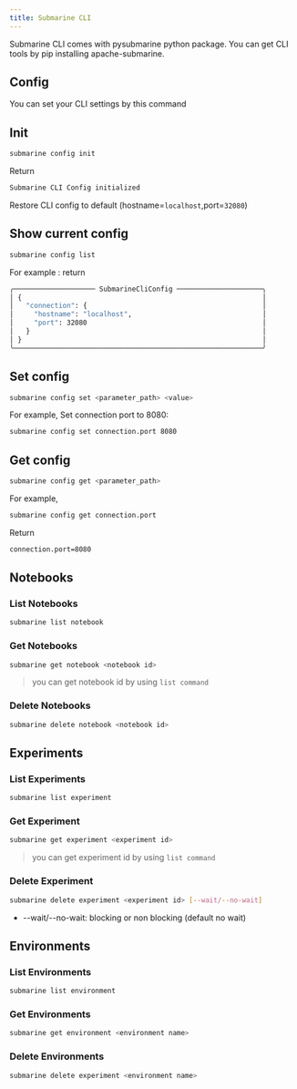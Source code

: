 ```yaml
---
title: Submarine CLI
---
```


<!--
Licensed to the Apache Software Foundation (ASF) under one
or more contributor license agreements.  See the NOTICE file
distributed with this work for additional information
regarding copyright ownership.  The ASF licenses this file
to you under the Apache License, Version 2.0 (the
"License"); you may not use this file except in compliance
with the License.  You may obtain a copy of the License at

  http://www.apache.org/licenses/LICENSE-2.0

Unless required by applicable law or agreed to in writing,
software distributed under the License is distributed on an
"AS IS" BASIS, WITHOUT WARRANTIES OR CONDITIONS OF ANY
KIND, either express or implied.  See the License for the
specific language governing permissions and limitations
under the License.
-->

Submarine CLI comes with pysubmarine python package. You can get CLI tools by pip installing apache-submarine.

## Config

You can set your CLI settings by this command

## Init

```bash
submarine config init 
```
Return
```bash
Submarine CLI Config initialized
```

Restore CLI config to default (hostname=`localhost`,port=`32080`)

## Show current config

```bash
submarine config list 
```
For example : return
```bash
╭──────────────────── SubmarineCliConfig ─────────────────────╮
│ {                                                           │
│   "connection": {                                           │
│     "hostname": "localhost",                                │
│     "port": 32080                                           │
│   }                                                         │
│ }                                                           │
╰─────────────────────────────────────────────────────────────╯
```

## Set config

```bash
submarine config set <parameter_path> <value> 
```

For example,
Set connection port to 8080:
```bash
submarine config set connection.port 8080
```

## Get config

```bash
submarine config get <parameter_path>
```

For example,
```bash
submarine config get connection.port
```
Return
```bash
connection.port=8080
```

## Notebooks

### List Notebooks

```bash
submarine list notebook 
```

### Get Notebooks

```bash
submarine get notebook <notebook id>
```

> you can get notebook id by using `list command`

### Delete Notebooks

```bash
submarine delete notebook <notebook id>
```

## Experiments

### List Experiments

```bash
submarine list experiment 
```

### Get Experiment

```bash
submarine get experiment <experiment id>
```

> you can get experiment id by using `list command`

### Delete Experiment

```bash
submarine delete experiment <experiment id> [--wait/--no-wait]
```
* --wait/--no-wait: blocking or non blocking (default no wait)

## Environments

### List Environments

```bash
submarine list environment 
```

### Get Environments

```bash
submarine get environment <environment name>
```

### Delete Environments

```bash
submarine delete experiment <environment name>
```
